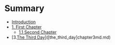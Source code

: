 # Summary

* [Introduction](README.md)
* [1. First Chapter](chapter1.md)
  * [1.1 Second Chapter](chapter2.md)
* [3.[The Third Day](chapter3.md)]([the_third_day]chapter3md.md)

